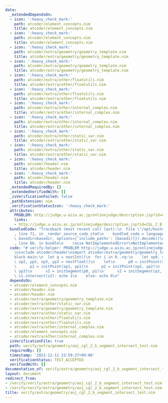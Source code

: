 ```yaml
---
data:
  _extendedDependsOn:
  - icon: ':heavy_check_mark:'
    path: atcoder/element_concepts.nim
    title: atcoder/element_concepts.nim
  - icon: ':heavy_check_mark:'
    path: atcoder/element_concepts.nim
    title: atcoder/element_concepts.nim
  - icon: ':heavy_check_mark:'
    path: atcoder/extra/geometry/geometry_template.nim
    title: atcoder/extra/geometry/geometry_template.nim
  - icon: ':heavy_check_mark:'
    path: atcoder/extra/geometry/geometry_template.nim
    title: atcoder/extra/geometry/geometry_template.nim
  - icon: ':heavy_check_mark:'
    path: atcoder/extra/other/floatutils.nim
    title: atcoder/extra/other/floatutils.nim
  - icon: ':heavy_check_mark:'
    path: atcoder/extra/other/floatutils.nim
    title: atcoder/extra/other/floatutils.nim
  - icon: ':heavy_check_mark:'
    path: atcoder/extra/other/internal_complex.nim
    title: atcoder/extra/other/internal_complex.nim
  - icon: ':heavy_check_mark:'
    path: atcoder/extra/other/internal_complex.nim
    title: atcoder/extra/other/internal_complex.nim
  - icon: ':heavy_check_mark:'
    path: atcoder/extra/other/static_var.nim
    title: atcoder/extra/other/static_var.nim
  - icon: ':heavy_check_mark:'
    path: atcoder/extra/other/static_var.nim
    title: atcoder/extra/other/static_var.nim
  - icon: ':heavy_check_mark:'
    path: atcoder/header.nim
    title: atcoder/header.nim
  - icon: ':heavy_check_mark:'
    path: atcoder/header.nim
    title: atcoder/header.nim
  _extendedRequiredBy: []
  _extendedVerifiedWith: []
  _isVerificationFailed: false
  _pathExtension: nim
  _verificationStatusIcon: ':heavy_check_mark:'
  attributes:
    PROBLEM: http://judge.u-aizu.ac.jp/onlinejudge/description.jsp?id=CGL_2_B
    links:
    - http://judge.u-aizu.ac.jp/onlinejudge/description.jsp?id=CGL_2_B
  bundledCode: "Traceback (most recent call last):\n  File \"/opt/hostedtoolcache/Python/3.10.1/x64/lib/python3.10/site-packages/onlinejudge_verify/documentation/build.py\"\
    , line 71, in _render_source_code_stat\n    bundled_code = language.bundle(stat.path,\
    \ basedir=basedir, options={'include_paths': [basedir]}).decode()\n  File \"/opt/hostedtoolcache/Python/3.10.1/x64/lib/python3.10/site-packages/onlinejudge_verify/languages/nim.py\"\
    , line 86, in bundle\n    raise NotImplementedError\nNotImplementedError\n"
  code: "# verify-helper: PROBLEM http://judge.u-aizu.ac.jp/onlinejudge/description.jsp?id=CGL_2_B\n\
    \ninclude atcoder/header\nimport atcoder/extra/geometry/geometry_template\n\n\
    block main:\n  let q = nextInt()\n  for i in 0..<q:\n    let xp0, yp0, xp1, yp1,\
    \ xp2, yp2, xp3, yp3 = nextFloat()\n    let\n      p0 = initPoint(xp0, yp0)\n\
    \      p1 = initPoint(xp1, yp1)\n      p2 = initPoint(xp2, yp2)\n      p3 = initPoint(xp3,\
    \ yp3)\n      s1 = initSegment(p0, p1)\n      s2 = initSegment(p2, p3)\n    if\
    \ s1.intersect(s2): echo 1\n    else: echo 0\n"
  dependsOn:
  - atcoder/element_concepts.nim
  - atcoder/header.nim
  - atcoder/header.nim
  - atcoder/extra/geometry/geometry_template.nim
  - atcoder/extra/other/static_var.nim
  - atcoder/extra/geometry/geometry_template.nim
  - atcoder/extra/other/static_var.nim
  - atcoder/extra/other/floatutils.nim
  - atcoder/extra/other/floatutils.nim
  - atcoder/extra/other/internal_complex.nim
  - atcoder/element_concepts.nim
  - atcoder/extra/other/internal_complex.nim
  isVerificationFile: true
  path: verify/extra/geometry/aoj_cgl_2_b_segment_intersect_test.nim
  requiredBy: []
  timestamp: '2021-12-11 23:59:27+09:00'
  verificationStatus: TEST_ACCEPTED
  verifiedWith: []
documentation_of: verify/extra/geometry/aoj_cgl_2_b_segment_intersect_test.nim
layout: document
redirect_from:
- /verify/verify/extra/geometry/aoj_cgl_2_b_segment_intersect_test.nim
- /verify/verify/extra/geometry/aoj_cgl_2_b_segment_intersect_test.nim.html
title: verify/extra/geometry/aoj_cgl_2_b_segment_intersect_test.nim
---
```

